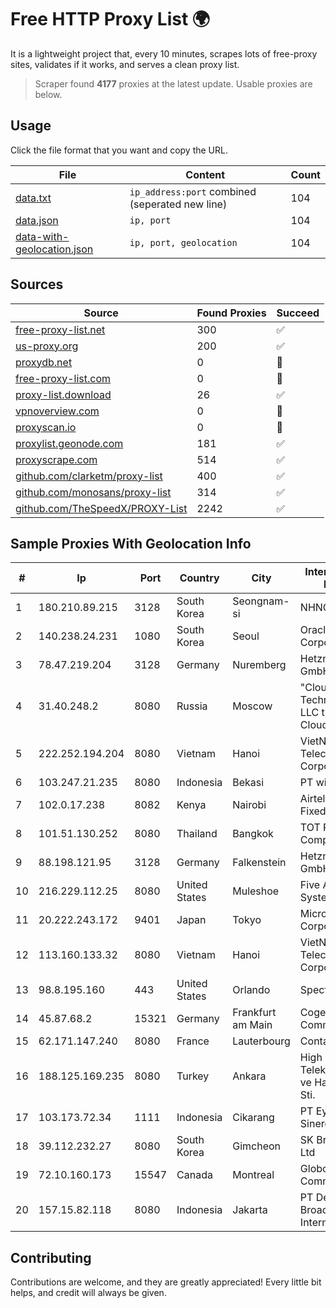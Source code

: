 
# Free HTTP Proxy List 🌍

It is a lightweight project that, every 10 minutes, scrapes lots of free-proxy sites, validates if it works, and serves a clean proxy list.


> Scraper found **4177** proxies at the latest update. Usable proxies are below.

## Usage

Click the file format that you want and copy the URL.


|File|Content|Count|
|----|-------|-----|
|[data.txt](https://raw.githubusercontent.com/themiralay/Proxy-List-World/master/data.txt)|`ip_address:port` combined (seperated new line)|104|
|[data.json](https://raw.githubusercontent.com/themiralay/Proxy-List-World/master/data.json)|`ip, port`|104|
|[data-with-geolocation.json](https://raw.githubusercontent.com/themiralay/Proxy-List-World/master/data-with-geolocation.json)|`ip, port, geolocation`|104|

## Sources

|Source|Found Proxies|Succeed|
|------|-------------|-------|
|[free-proxy-list.net](https://free-proxy-list.net)|300|✅|
|[us-proxy.org](https://www.us-proxy.org)|200|✅|
|[proxydb.net](http://proxydb.net)|0|🚫|
|[free-proxy-list.com](https://free-proxy-list.com/?page=&port=&type%5B%5D=http&type%5B%5D=https&up_time=0&search=Search)|0|🚫|
|[proxy-list.download](https://www.proxy-list.download/HTTP)|26|✅|
|[vpnoverview.com](https://vpnoverview.com/privacy/anonymous-browsing/free-proxy-servers)|0|🚫|
|[proxyscan.io](https://www.proxyscan.io)|0|🚫|
|[proxylist.geonode.com](https://proxylist.geonode.com/api/proxy-list?limit=300&page=1&sort_by=lastChecked&sort_type=desc&protocols=http,https)|181|✅|
|[proxyscrape.com](https://api.proxyscrape.com/v2/?request=displayproxies&protocol=http&timeout=10000&country=all&ssl=all&anonymity=all)|514|✅|
|[github.com/clarketm/proxy-list](https://raw.githubusercontent.com/clarketm/proxy-list/master/proxy-list-raw.txt)|400|✅|
|[github.com/monosans/proxy-list](https://raw.githubusercontent.com/monosans/proxy-list/main/proxies/http.txt)|314|✅|
|[github.com/TheSpeedX/PROXY-List](https://raw.githubusercontent.com/TheSpeedX/PROXY-List/master/http.txt)|2242|✅|


## Sample Proxies With Geolocation Info

|#|Ip|Port|Country|City|Internet Service Provider|
|-|--|----|-------|----|-------------------------|
|1|180.210.89.215|3128|South Korea|Seongnam-si|NHNCLOUD|
|2|140.238.24.231|1080|South Korea|Seoul|Oracle Corporation|
|3|78.47.219.204|3128|Germany|Nuremberg|Hetzner Online GmbH|
|4|31.40.248.2|8080|Russia|Moscow|"Cloud Technologies" LLC trading as Cloud.ru|
|5|222.252.194.204|8080|Vietnam|Hanoi|VietNam Post and Telecom Corporation|
|6|103.247.21.235|8080|Indonesia|Bekasi|PT wifian Solution|
|7|102.0.17.238|8082|Kenya|Nairobi|Airtel KE Mobile & Fixed Internet|
|8|101.51.130.252|8080|Thailand|Bangkok|TOT Public Company Limited|
|9|88.198.121.95|3128|Germany|Falkenstein|Hetzner Online GmbH|
|10|216.229.112.25|8080|United States|Muleshoe|Five Area Systems, LLC|
|11|20.222.243.172|9401|Japan|Tokyo|Microsoft Corporation|
|12|113.160.133.32|8080|Vietnam|Hanoi|VietNam Post and Telecom Corporation|
|13|98.8.195.160|443|United States|Orlando|Spectrum|
|14|45.87.68.2|15321|Germany|Frankfurt am Main|Cogent Communications|
|15|62.171.147.240|8080|France|Lauterbourg|Contabo GmbH|
|16|188.125.169.235|8080|Turkey|Ankara|High Speed Telekomunikasyon ve Hab. Hiz. Ltd. Sti.|
|17|103.173.72.34|1111|Indonesia|Cikarang|PT Eyza Kausa Sinergi Abadi|
|18|39.112.232.27|8080|South Korea|Gimcheon|SK Broadband Co Ltd|
|19|72.10.160.173|15547|Canada|Montreal|GloboTech Communications|
|20|157.15.82.118|8080|Indonesia|Jakarta|PT Delapan Broadband Intermedia|



## Contributing

Contributions are welcome, and they are greatly appreciated! Every
little bit helps, and credit will always be given.

